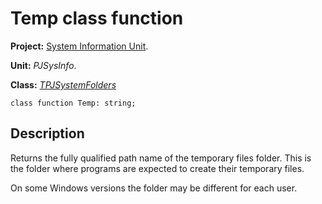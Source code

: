 # Temp class function #

**Project:** [System Information Unit](SystemInformationUnit.md).

**Unit:** _PJSysInfo_.

**Class:** _[TPJSystemFolders](TPJSystemFolders.md)_

```
class function Temp: string;
```

## Description ##

Returns the fully qualified path name of the temporary files folder. This is the folder where programs are expected to create their temporary files.

On some Windows versions the folder may be different for each user.
